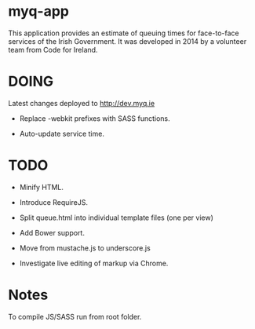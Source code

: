 myq-app
=======

This application provides an estimate of queuing times for face-to-face services of the Irish Government. It was developed in 2014 by a volunteer team from Code for Ireland.

DOING
=====

Latest changes deployed to http://dev.myq.ie

* Replace -webkit prefixes with SASS functions.

* Auto-update service time.


TODO
====

* Minify HTML.

* Introduce RequireJS.

* Split queue.html into individual template files (one per view)

* Add Bower support.

* Move from mustache.js to underscore.js

* Investigate live editing of markup via Chrome.

Notes
=====

To compile JS/SASS run <Grunt> from root folder.
